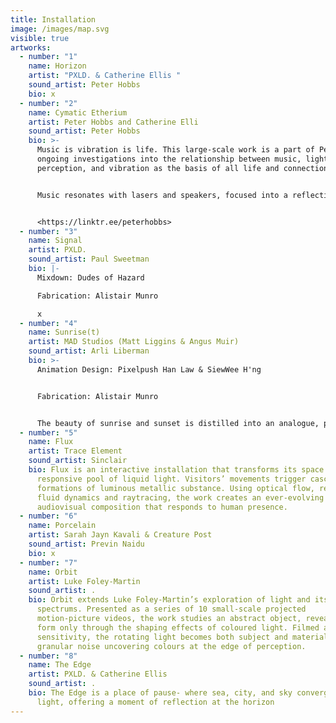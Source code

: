 ```yaml
---
title: Installation
image: /images/map.svg
visible: true
artworks:
  - number: "1"
    name: Horizon
    artist: "PXLD. & Catherine Ellis "
    sound_artist: Peter Hobbs
    bio: x
  - number: "2"
    name: Cymatic Etherium
    artist: Peter Hobbs and Catherine Elli
    sound_artist: Peter Hobbs
    bio: >-
      Music is vibration is life. This large-scale work is a part of Peter's
      ongoing investigations into the relationship between music, light and
      perception, and vibration as the basis of all life and connection. 


      Music resonates with lasers and speakers, focused into a reflective oval pool where light and sound meet the cymatic water surface to create a cinematic wall of ethereal projections dancing to the process of music made physical.\


      <https://linktr.ee/peterhobbs>
  - number: "3"
    name: Signal
    artist: PXLD.
    sound_artist: Paul Sweetman
    bio: |-
      Mixdown: Dudes of Hazard

      Fabrication: Alistair Munro

      x
  - number: "4"
    name: Sunrise(t)
    artist: MAD Studios (Matt Liggins & Angus Muir)
    sound_artist: Arli Liberman
    bio: >-
      Animation Design: Pixelpush Han Law & SiewWee H'ng


      Fabrication: Alistair Munro


      The beauty of sunrise and sunset is distilled into an analogue, pixelated audiovisual experience, mirroring our planet’s daily encounter with the sun.
  - number: "5"
    name: Flux
    artist: Trace Element
    sound_artist: Sinclair
    bio: Flux is an interactive installation that transforms its space into a
      responsive pool of liquid light. Visitors’ movements trigger cascading
      formations of luminous metallic substance. Using optical flow, real-time
      fluid dynamics and raytracing, the work creates an ever-evolving
      audiovisual composition that responds to human presence.
  - number: "6"
    name: Porcelain
    artist: Sarah Jayn Kavali & Creature Post
    sound_artist: Previn Naidu
    bio: x
  - number: "7"
    name: Orbit
    artist: Luke Foley-Martin
    sound_artist: .
    bio: Orbit extends Luke Foley-Martin’s exploration of light and its hidden
      spectrums. Presented as a series of 10 small-scale projected
      motion-picture videos, the work studies an abstract object, revealing its
      form only through the shaping effects of coloured light. Filmed at extreme
      sensitivity, the rotating light becomes both subject and material, its
      granular noise uncovering colours at the edge of perception.
  - number: "8"
    name: The Edge
    artist: PXLD. & Catherine Ellis
    sound_artist: .
    bio: The Edge is a place of pause- where sea, city, and sky converge in shifting
      light, offering a moment of reflection at the horizon
---
```

